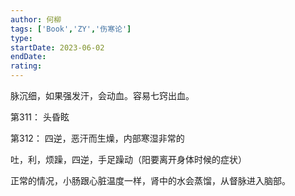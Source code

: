 ```yaml
---
author: 何柳
tags: ['Book','ZY','伤寒论']
type: 
startDate: 2023-06-02
endDate:
rating: 
---
```



脉沉细，如果强发汗，会动血。容易七窍出血。




第311：
	头昏眩

第312：
	四逆，恶汗而生燥，内部寒湿非常的


吐，利，烦躁，四逆，手足躁动（阳要离开身体时候的症状）

正常的情况，小肠跟心脏温度一样，肾中的水会蒸馏，从督脉进入脑部。





























